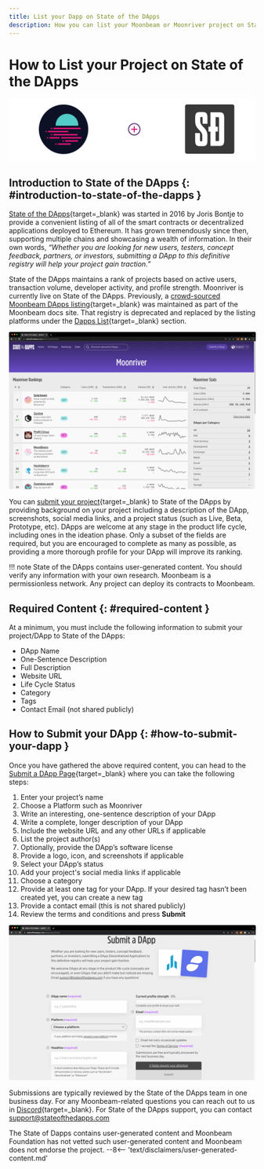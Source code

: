 ```yaml
---
title: List your Dapp on State of the DApps
description: How you can list your Moonbeam or Moonriver project on State of the DApps, a listing and ranking platform for smart contracts and dapps deployed to Moonbeam.
---
```


# How to List your Project on State of the DApps
 
![State of the DApps banner image](/images/learn/dapps-list/state-of-the-dapps/state-of-the-dapps-banner.png)

## Introduction to State of the DApps {: #introduction-to-state-of-the-dapps }

[State of the DApps](https://www.stateofthedapps.com/){target=_blank} was started in 2016 by Joris Bontje to provide a convenient listing of all of the smart contracts or decentralized applications deployed to Ethereum. It has grown tremendously since then, supporting multiple chains and showcasing a wealth of information. In their own words, *“Whether you are looking for new users, testers, concept feedback, partners, or investors, submitting a DApp to this definitive registry will help your project gain traction.”*

State of the DApps maintains a rank of projects based on active users, transaction volume, developer activity, and profile strength. Moonriver is currently live on State of the DApps. Previously, a [crowd-sourced Moonbeam DApps listing](https://github.com/PureStake/moonbeam-project-directory){target=_blank} was maintained as part of the Moonbeam docs site. That registry is deprecated and replaced by the listing platforms under the [Dapps List](/learn/dapps-list/){target=_blank} section.

![State of the DApps Home Page](/images/learn/dapps-list/state-of-the-dapps/state-of-the-dapps-1.png)

You can [submit your project](https://www.stateofthedapps.com/dapps/submit/new){target=_blank} to State of the DApps by providing background on your project including a description of the DApp, screenshots, social media links, and a project status (such as Live, Beta, Prototype, etc). DApps are welcome at any stage in the product life cycle, including ones in the ideation phase. Only a subset of the fields are required, but you are encouraged to complete as many as possible, as providing a more thorough profile for your DApp will improve its ranking. 

!!! note
    State of the DApps contains user-generated content. You should verify any information with your own research. Moonbeam is a permissionless network. Any project can deploy its contracts to Moonbeam.

## Required Content {: #required-content }

At a minimum, you must include the following information to submit your project/DApp to State of the DApps:

 - DApp Name
 - One-Sentence Description
 - Full Description
 - Website URL
 - Life Cycle Status
 - Category
 - Tags
 - Contact Email (not shared publicly)

## How to Submit your DApp {: #how-to-submit-your-dapp }

Once you have gathered the above required content, you can head to the [Submit a DApp Page](https://www.stateofthedapps.com/dapps/submit/new){target=_blank} where you can take the following steps:

 1. Enter your project’s name
 2. Choose a Platform such as Moonriver
 3. Write an interesting, one-sentence description of your DApp
 4. Write a complete, longer description of your DApp
 5. Include the website URL and any other URLs if applicable
 6. List the project author(s)
 7. Optionally, provide the DApp’s software license
 8. Provide a logo, icon, and screenshots if applicable
 9. Select your DApp’s status
 10. Add your project's social media links if applicable
 11. Choose a category
 12. Provide at least one tag for your DApp. If your desired tag hasn’t been created yet, you can create a new tag
 13. Provide a contact email (this is not shared publicly)
 14. Review the terms and conditions and press **Submit**

![How to Submit your DApp](/images/learn/dapps-list/state-of-the-dapps/state-of-the-dapps-2.png)

Submissions are typically reviewed by the State of the DApps team in one business day. For any Moonbeam-related questions you can reach out to us in [Discord](https://discord.gg/moonbeam){target=_blank}. For State of the DApps support, you can contact [support@stateofthedapps.com](mailto:support@stateofthedapps.com)

<div class="page-disclaimer">
  The State of Dapps contains user-generated content and Moonbeam Foundation has not vetted such user-generated content and Moonbeam does not endorse the project.
  --8<-- 'text/disclaimers/user-generated-content.md'
</div>